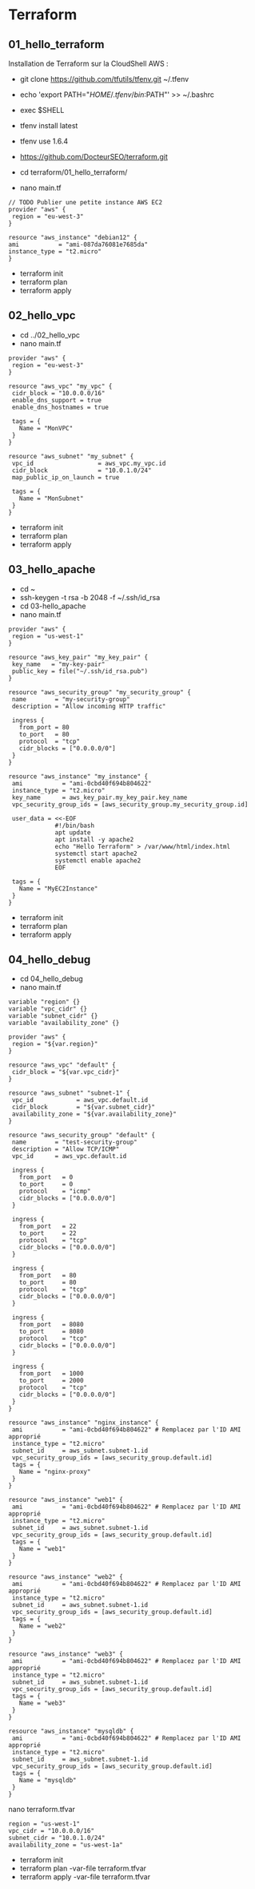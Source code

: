 # Terraform

## 01_hello_terraform

Installation de Terraform sur la CloudShell AWS :
- git clone https://github.com/tfutils/tfenv.git ~/.tfenv
- echo 'export PATH="$HOME/.tfenv/bin:$PATH"' >> ~/.bashrc
- exec $SHELL
- tfenv install latest
- tfenv use 1.6.4

- https://github.com/DocteurSEO/terraform.git
- cd terraform/01_hello_terraform/
- nano main.tf
 ``` 
// TODO Publier une petite instance AWS EC2
provider "aws" {
  region = "eu-west-3"
}

resource "aws_instance" "debian12" {
 ami           = "ami-087da76081e7685da"
 instance_type = "t2.micro"
}
 ``` 
- terraform init
- terraform plan
- terraform apply

## 02_hello_vpc

- cd ../02_hello_vpc
- nano main.tf
 ``` 
provider "aws" {
  region = "eu-west-3"
}

resource "aws_vpc" "my_vpc" {
  cidr_block = "10.0.0.0/16"
  enable_dns_support = true
  enable_dns_hostnames = true

  tags = {
    Name = "MonVPC"
  }
}

resource "aws_subnet" "my_subnet" {
  vpc_id                  = aws_vpc.my_vpc.id
  cidr_block              = "10.0.1.0/24"
  map_public_ip_on_launch = true

  tags = {
    Name = "MonSubnet"
  }
}
 ``` 
- terraform init
- terraform plan
- terraform apply

## 03_hello_apache

- cd ~
- ssh-keygen -t rsa -b 2048 -f ~/.ssh/id_rsa
- cd 03-hello_apache
- nano main.tf
 ``` 
provider "aws" {
  region = "us-west-1"
}

resource "aws_key_pair" "my_key_pair" {
  key_name   = "my-key-pair"
  public_key = file("~/.ssh/id_rsa.pub")
}

resource "aws_security_group" "my_security_group" {
  name        = "my-security-group"
  description = "Allow incoming HTTP traffic"

  ingress {
    from_port = 80
    to_port   = 80
    protocol  = "tcp"
    cidr_blocks = ["0.0.0.0/0"]
  }
}

resource "aws_instance" "my_instance" {
  ami           = "ami-0cbd40f694b804622"
  instance_type = "t2.micro"
  key_name      = aws_key_pair.my_key_pair.key_name
  vpc_security_group_ids = [aws_security_group.my_security_group.id]

  user_data = <<-EOF
              #!/bin/bash
              apt update
              apt install -y apache2
              echo "Hello Terraform" > /var/www/html/index.html
              systemctl start apache2
              systemctl enable apache2
              EOF

  tags = {
    Name = "MyEC2Instance"
  }
}
 ``` 
- terraform init
- terraform plan
- terraform apply

## 04_hello_debug

- cd 04_hello_debug
- nano main.tf
 ```
variable "region" {}
variable "vpc_cidr" {}
variable "subnet_cidr" {}
variable "availability_zone" {}

provider "aws" {
  region = "${var.region}"
}

resource "aws_vpc" "default" {
  cidr_block = "${var.vpc_cidr}"
}

resource "aws_subnet" "subnet-1" {
  vpc_id            = aws_vpc.default.id
  cidr_block        = "${var.subnet_cidr}"
  availability_zone = "${var.availability_zone}"
}

resource "aws_security_group" "default" {
  name        = "test-security-group"
  description = "Allow TCP/ICMP"
  vpc_id      = aws_vpc.default.id

  ingress {
    from_port   = 0
    to_port     = 0
    protocol    = "icmp"
    cidr_blocks = ["0.0.0.0/0"]
  }

  ingress {
    from_port   = 22
    to_port     = 22
    protocol    = "tcp"
    cidr_blocks = ["0.0.0.0/0"]
  }

  ingress {
    from_port   = 80
    to_port     = 80
    protocol    = "tcp"
    cidr_blocks = ["0.0.0.0/0"]
  }

  ingress {
    from_port   = 8080
    to_port     = 8080
    protocol    = "tcp"
    cidr_blocks = ["0.0.0.0/0"]
  }

  ingress {
    from_port   = 1000
    to_port     = 2000
    protocol    = "tcp"
    cidr_blocks = ["0.0.0.0/0"]
  }
}

resource "aws_instance" "nginx_instance" {
  ami           = "ami-0cbd40f694b804622" # Remplacez par l'ID AMI approprié
  instance_type = "t2.micro"
  subnet_id     = aws_subnet.subnet-1.id
  vpc_security_group_ids = [aws_security_group.default.id]
  tags = {
    Name = "nginx-proxy"
  }
}

resource "aws_instance" "web1" {
  ami           = "ami-0cbd40f694b804622" # Remplacez par l'ID AMI approprié
  instance_type = "t2.micro"
  subnet_id     = aws_subnet.subnet-1.id
  vpc_security_group_ids = [aws_security_group.default.id]
  tags = {
    Name = "web1"
  }
}

resource "aws_instance" "web2" {
  ami           = "ami-0cbd40f694b804622" # Remplacez par l'ID AMI approprié
  instance_type = "t2.micro"
  subnet_id     = aws_subnet.subnet-1.id
  vpc_security_group_ids = [aws_security_group.default.id]
  tags = {
    Name = "web2"
  }
}

resource "aws_instance" "web3" {
  ami           = "ami-0cbd40f694b804622" # Remplacez par l'ID AMI approprié
  instance_type = "t2.micro"
  subnet_id     = aws_subnet.subnet-1.id
  vpc_security_group_ids = [aws_security_group.default.id]
  tags = {
    Name = "web3"
  }
}

resource "aws_instance" "mysqldb" {
  ami           = "ami-0cbd40f694b804622" # Remplacez par l'ID AMI approprié
  instance_type = "t2.micro"
  subnet_id     = aws_subnet.subnet-1.id
  vpc_security_group_ids = [aws_security_group.default.id]
  tags = {
    Name = "mysqldb"
  }
}
 ```
nano terraform.tfvar
 ```
region = "us-west-1"
vpc_cidr = "10.0.0.0/16"
subnet_cidr = "10.0.1.0/24"
availability_zone = "us-west-1a"
 ```

- terraform init
- terraform plan -var-file terraform.tfvar
- terraform apply -var-file terraform.tfvar
